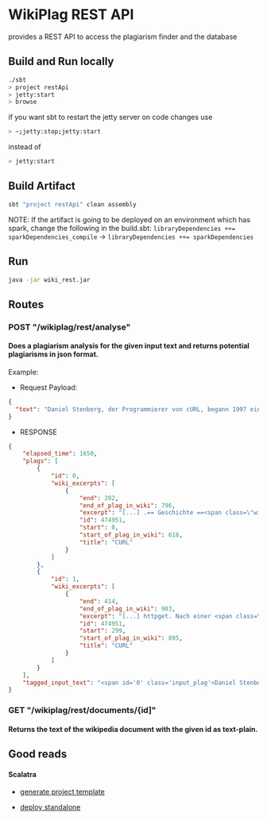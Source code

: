 # WikiPlag REST API

provides a REST API to access the plagiarism finder and the database 

## Build and Run locally

```bash
./sbt
> project restApi
> jetty:start
> browse
```

if you want sbt to restart the jetty server on code changes use 
```bash
> ~;jetty:stop;jetty:start
```
instead of 
```bash
> jetty:start
```
## Build Artifact
```bash
sbt "project restApi" clean assembly
```
NOTE: If the artifact is going to be deployed on an environment which has spark, change the following in the build.sbt: <code>libraryDependencies ++= sparkDependencies_compile</code> -> <code>libraryDependencies ++= sparkDependencies</code>
## Run
```bash
java -jar wiki_rest.jar
```

## Routes

### POST "/wikiplag/rest/analyse" 
#### Does a plagiarism analysis for the given input text and returns potential plagiarisms in json format.


Example: 

- Request Payload:
```json
{
  "text": "Daniel Stenberg, der Programmierer von cURL, begann 1997 ein Programm zu schreiben,das IRC-Teilnehmern Daten über Wechselkurse zur Verfügung stellen sollte, welche von Webseiten abgerufen werden mussten. Er hat dabei auf das schon vorhandene und sehr verbreitete Open-Source-Tool httpget aufgesetzt. Nach einer Erweiterung um andere Protokolle wurde das Programm am 20. März 1998 als cURL 4 erstmals veröffentlicht." 
}
```
- RESPONSE
```json
{
    "elapsed_time": 1650, 
    "plags": [
        {
            "id": 0, 
            "wiki_excerpts": [
                {
                    "end": 202, 
                    "end_of_plag_in_wiki": 796, 
                    "excerpt": "[...] .== Geschichte ==<span class=\"wiki_plag\">Daniel Stenberg, der Programmierer von cURL, begann 1997 ein Programm zu schreiben, das IRC-Teilnehmern Daten über Wechselkurse zur Verfügung stellen sollte, welche von Webseiten</span> abgerufen werden mu [...]", 
                    "id": 474951, 
                    "start": 0, 
                    "start_of_plag_in_wiki": 618, 
                    "title": "CURL"
                }
            ]
        }, 
        {
            "id": 1, 
            "wiki_excerpts": [
                {
                    "end": 414, 
                    "end_of_plag_in_wiki": 983, 
                    "excerpt": "[...] httpget. Nach einer <span class=\"wiki_plag\">Erweiterung um andere Protokolle wurde das Programm am 20. März 1998 als cURL 4 erstmals</span> veröffentlicht.== [...]", 
                    "id": 474951, 
                    "start": 299, 
                    "start_of_plag_in_wiki": 895, 
                    "title": "CURL"
                }
            ]
        }
    ], 
    "tagged_input_text": "<span id='0' class='input_plag'>Daniel Stenberg, der Programmierer von cURL, begann 1997 ein Programm zu schreiben,das IRC-Teilnehmern Daten über Wechselkurse zur Verfügung stellen sollte, welche von Webseiten abgerufen werden mussten</span>. Er hat dabei auf das schon vorhandene und sehr verbreitete Open-Source-Tool httpget aufgesetzt.<span id='1' class='input_plag'> Nach einer Erweiterung um andere Protokolle wurde das Programm am 20. März 1998 als cURL 4 erstmals veröffentlicht</span>."
}
```


### GET "/wikiplag/rest/documents/{id]" 
#### Returns the text of the wikipedia document with the given id as text-plain.
  
## Good reads
#### Scalatra
* [generate project template](http://scalatra.org/getting-started/first-project.html)

* [deploy standalone](http://scalatra.org/guides/2.4/deployment/standalone.html)
